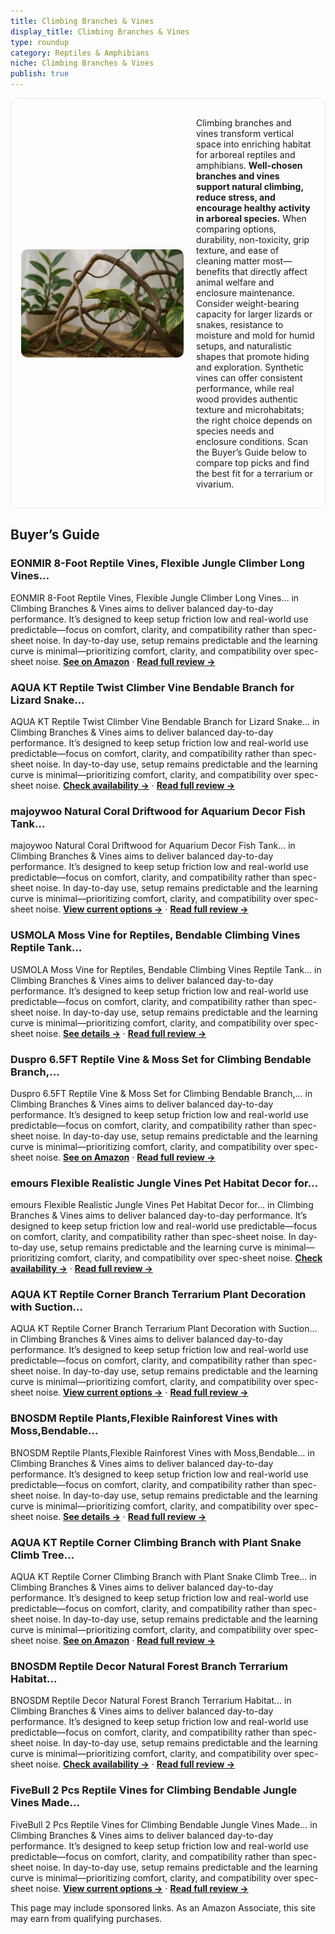 ```yaml
---
title: Climbing Branches & Vines
display_title: Climbing Branches & Vines
type: roundup
category: Reptiles & Amphibians
niche: Climbing Branches & Vines
publish: true
---
```


<section class="hero-split" style="width:100%;box-sizing:border-box;border:1px solid #e5e7eb;border-radius:12px;padding:16px;display:grid;grid-template-columns:minmax(260px,40%) 1fr;gap:20px;align-items:center;"><figure style="margin:0;"><img src="/hero/roundups/reptiles-amphibians/climbing-branches-vines.webp" alt="" style="width:100%;height:auto;display:block;border-radius:10px;"/></figure><div class="hero-copy" style="min-width:0;"><p>Climbing branches and vines transform vertical space into enriching habitat for arboreal reptiles and amphibians. <strong>Well-chosen branches and vines support natural climbing, reduce stress, and encourage healthy activity in arboreal species.</strong> When comparing options, durability, non-toxicity, grip texture, and ease of cleaning matter most&mdash;benefits that directly affect animal welfare and enclosure maintenance. Consider weight-bearing capacity for larger lizards or snakes, resistance to moisture and mold for humid setups, and naturalistic shapes that promote hiding and exploration. Synthetic vines can offer consistent performance, while real wood provides authentic texture and microhabitats; the right choice depends on species needs and enclosure conditions. Scan the Buyer’s Guide below to compare top picks and find the best fit for a terrarium or vivarium.</p></div></section>


<h2>Buyer’s Guide</h2>
<h3>EONMIR 8-Foot Reptile Vines, Flexible Jungle Climber Long Vines…</h3>
<p>EONMIR 8-Foot Reptile Vines, Flexible Jungle Climber Long Vines… in Climbing Branches & Vines aims to deliver balanced day-to-day performance. It’s designed to keep setup friction low and real-world use predictable&mdash;focus on comfort, clarity, and compatibility rather than spec-sheet noise. In day-to-day use, setup remains predictable and the learning curve is minimal&mdash;prioritizing comfort, clarity, and compatibility over spec-sheet noise. <a href="https://amzn.to/3WjiHkO" target="_blank" rel="nofollow sponsored noopener noopener" target="_blank"><strong>See on Amazon</strong></a> · <a href="/reviews/eonmir-8-foot-reptile-vines-flexible-jungle-climber-long-vines-habitat-8b69786a/"><strong>Read full review &rarr;</strong></a></p>
<h3>AQUA KT Reptile Twist Climber Vine Bendable Branch for Lizard Snake…</h3>
<p>AQUA KT Reptile Twist Climber Vine Bendable Branch for Lizard Snake… in Climbing Branches & Vines aims to deliver balanced day-to-day performance. It’s designed to keep setup friction low and real-world use predictable&mdash;focus on comfort, clarity, and compatibility rather than spec-sheet noise. In day-to-day use, setup remains predictable and the learning curve is minimal&mdash;prioritizing comfort, clarity, and compatibility over spec-sheet noise. <a href="https://amzn.to/46Sssv4" target="_blank" rel="nofollow sponsored noopener noopener" target="_blank"><strong>Check availability &rarr;</strong></a> · <a href="/reviews/aqua-kt-reptile-twist-climber-vine-bendable-branch-for-lizard-snake-bea-f63bf243/"><strong>Read full review &rarr;</strong></a></p>
<h3>majoywoo Natural Coral Driftwood for Aquarium Decor Fish Tank…</h3>
<p>majoywoo Natural Coral Driftwood for Aquarium Decor Fish Tank… in Climbing Branches & Vines aims to deliver balanced day-to-day performance. It’s designed to keep setup friction low and real-world use predictable&mdash;focus on comfort, clarity, and compatibility rather than spec-sheet noise. In day-to-day use, setup remains predictable and the learning curve is minimal&mdash;prioritizing comfort, clarity, and compatibility over spec-sheet noise. <a href="https://amzn.to/4mR6bnz" target="_blank" rel="nofollow sponsored noopener noopener" target="_blank"><strong>View current options &rarr;</strong></a> · <a href="/reviews/majoywoo-natural-coral-driftwood-for-aquarium-decor-fish-tank-decoratio-09fbf3de/"><strong>Read full review &rarr;</strong></a></p>
<h3>USMOLA Moss Vine for Reptiles, Bendable Climbing Vines Reptile Tank…</h3>
<p>USMOLA Moss Vine for Reptiles, Bendable Climbing Vines Reptile Tank… in Climbing Branches & Vines aims to deliver balanced day-to-day performance. It’s designed to keep setup friction low and real-world use predictable&mdash;focus on comfort, clarity, and compatibility rather than spec-sheet noise. In day-to-day use, setup remains predictable and the learning curve is minimal&mdash;prioritizing comfort, clarity, and compatibility over spec-sheet noise. <a href="https://amzn.to/3WmMpFy" target="_blank" rel="nofollow sponsored noopener noopener" target="_blank"><strong>See details &rarr;</strong></a> · <a href="/reviews/usmola-moss-vine-for-reptiles-bendable-climbing-vines-reptile-tank-acce-ceab5b48/"><strong>Read full review &rarr;</strong></a></p>
<h3>Duspro 6.5FT Reptile Vine & Moss Set for Climbing Bendable Branch,…</h3>
<p>Duspro 6.5FT Reptile Vine & Moss Set for Climbing Bendable Branch,… in Climbing Branches & Vines aims to deliver balanced day-to-day performance. It’s designed to keep setup friction low and real-world use predictable&mdash;focus on comfort, clarity, and compatibility rather than spec-sheet noise. In day-to-day use, setup remains predictable and the learning curve is minimal&mdash;prioritizing comfort, clarity, and compatibility over spec-sheet noise. <a href="https://amzn.to/3IQCKDZ" target="_blank" rel="nofollow sponsored noopener noopener" target="_blank"><strong>See on Amazon</strong></a> · <a href="/reviews/duspro-6-5ft-reptile-vine-moss-set-for-climbing-bendable-branch-natural-5cb54a8f/"><strong>Read full review &rarr;</strong></a></p>
<h3>emours Flexible Realistic Jungle Vines Pet Habitat Decor for…</h3>
<p>emours Flexible Realistic Jungle Vines Pet Habitat Decor for… in Climbing Branches & Vines aims to deliver balanced day-to-day performance. It’s designed to keep setup friction low and real-world use predictable&mdash;focus on comfort, clarity, and compatibility rather than spec-sheet noise. In day-to-day use, setup remains predictable and the learning curve is minimal&mdash;prioritizing comfort, clarity, and compatibility over spec-sheet noise. <a href="https://amzn.to/4nAogY0" target="_blank" rel="nofollow sponsored noopener noopener" target="_blank"><strong>Check availability &rarr;</strong></a> · <a href="/reviews/emours-flexible-realistic-jungle-vines-pet-habitat-decor-for-lizard-fro-25dabe0c/"><strong>Read full review &rarr;</strong></a></p>
<h3>AQUA KT Reptile Corner Branch Terrarium Plant Decoration with Suction…</h3>
<p>AQUA KT Reptile Corner Branch Terrarium Plant Decoration with Suction… in Climbing Branches & Vines aims to deliver balanced day-to-day performance. It’s designed to keep setup friction low and real-world use predictable&mdash;focus on comfort, clarity, and compatibility rather than spec-sheet noise. In day-to-day use, setup remains predictable and the learning curve is minimal&mdash;prioritizing comfort, clarity, and compatibility over spec-sheet noise. <a href="https://amzn.to/4o830ZQ" target="_blank" rel="nofollow sponsored noopener noopener" target="_blank"><strong>View current options &rarr;</strong></a> · <a href="/reviews/aqua-kt-reptile-corner-branch-terrarium-plant-decoration-with-suction-c-a51708bb/"><strong>Read full review &rarr;</strong></a></p>
<h3>BNOSDM Reptile Plants,Flexible Rainforest Vines with Moss,Bendable…</h3>
<p>BNOSDM Reptile Plants,Flexible Rainforest Vines with Moss,Bendable… in Climbing Branches & Vines aims to deliver balanced day-to-day performance. It’s designed to keep setup friction low and real-world use predictable&mdash;focus on comfort, clarity, and compatibility rather than spec-sheet noise. In day-to-day use, setup remains predictable and the learning curve is minimal&mdash;prioritizing comfort, clarity, and compatibility over spec-sheet noise. <a href="https://amzn.to/432HLQG" target="_blank" rel="nofollow sponsored noopener noopener" target="_blank"><strong>See details &rarr;</strong></a> · <a href="/reviews/bnosdm-reptile-plants-flexible-rainforest-vines-with-moss-bendable-jung-ecc9ef94/"><strong>Read full review &rarr;</strong></a></p>
<h3>AQUA KT Reptile Corner Climbing Branch with Plant Snake Climb Tree…</h3>
<p>AQUA KT Reptile Corner Climbing Branch with Plant Snake Climb Tree… in Climbing Branches & Vines aims to deliver balanced day-to-day performance. It’s designed to keep setup friction low and real-world use predictable&mdash;focus on comfort, clarity, and compatibility rather than spec-sheet noise. In day-to-day use, setup remains predictable and the learning curve is minimal&mdash;prioritizing comfort, clarity, and compatibility over spec-sheet noise. <a href="https://amzn.to/434sb7c" target="_blank" rel="nofollow sponsored noopener noopener" target="_blank"><strong>See on Amazon</strong></a> · <a href="/reviews/aqua-kt-reptile-corner-climbing-branch-with-plant-snake-climb-tree-for-29478dc2/"><strong>Read full review &rarr;</strong></a></p>
<h3>BNOSDM Reptile Decor Natural Forest Branch Terrarium Habitat…</h3>
<p>BNOSDM Reptile Decor Natural Forest Branch Terrarium Habitat… in Climbing Branches & Vines aims to deliver balanced day-to-day performance. It’s designed to keep setup friction low and real-world use predictable&mdash;focus on comfort, clarity, and compatibility rather than spec-sheet noise. In day-to-day use, setup remains predictable and the learning curve is minimal&mdash;prioritizing comfort, clarity, and compatibility over spec-sheet noise. <a href="https://amzn.to/4nYNrDn" target="_blank" rel="nofollow sponsored noopener noopener" target="_blank"><strong>Check availability &rarr;</strong></a> · <a href="/reviews/bnosdm-reptile-decor-natural-forest-branch-terrarium-habitat-decoration-e2558d19/"><strong>Read full review &rarr;</strong></a></p>
<h3>FiveBull 2 Pcs Reptile Vines for Climbing Bendable Jungle Vines Made…</h3>
<p>FiveBull 2 Pcs Reptile Vines for Climbing Bendable Jungle Vines Made… in Climbing Branches & Vines aims to deliver balanced day-to-day performance. It’s designed to keep setup friction low and real-world use predictable&mdash;focus on comfort, clarity, and compatibility rather than spec-sheet noise. In day-to-day use, setup remains predictable and the learning curve is minimal&mdash;prioritizing comfort, clarity, and compatibility over spec-sheet noise. <a href="https://amzn.to/4pUT4nS" target="_blank" rel="nofollow sponsored noopener noopener" target="_blank"><strong>View current options &rarr;</strong></a> · <a href="/reviews/fivebull-2-pcs-reptile-vines-for-climbing-bendable-jungle-vines-made-of-d87e8fda/"><strong>Read full review &rarr;</strong></a></p>
<aside class="disclosure">This page may include sponsored links. As an Amazon Associate, this site may earn from qualifying purchases.</aside>
